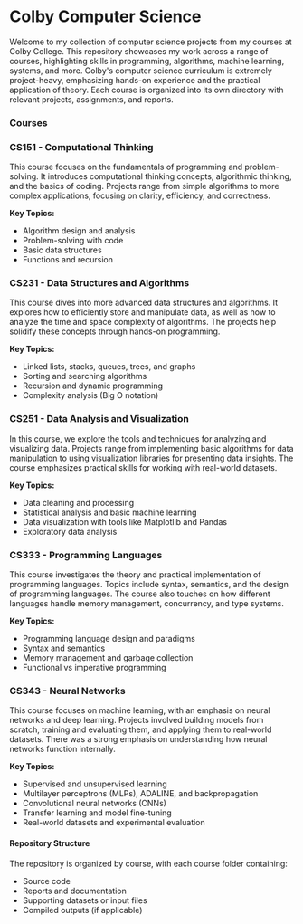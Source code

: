 # Colby Computer Science

Welcome to my collection of computer science projects from my courses at Colby College. This repository showcases my work across a range of courses, highlighting skills in programming, algorithms, machine learning, systems, and more. Colby's computer science curriculum is extremely project-heavy, emphasizing hands-on experience and the practical application of theory. Each course is organized into its own directory with relevant projects, assignments, and reports.

### Courses

### CS151 - Computational Thinking

This course focuses on the fundamentals of programming and problem-solving. It introduces computational thinking concepts, algorithmic thinking, and the basics of coding. Projects range from simple algorithms to more complex applications, focusing on clarity, efficiency, and correctness.

**Key Topics:**
- Algorithm design and analysis  
- Problem-solving with code  
- Basic data structures  
- Functions and recursion  



### CS231 - Data Structures and Algorithms

This course dives into more advanced data structures and algorithms. It explores how to efficiently store and manipulate data, as well as how to analyze the time and space complexity of algorithms. The projects help solidify these concepts through hands-on programming.

**Key Topics:**
- Linked lists, stacks, queues, trees, and graphs  
- Sorting and searching algorithms  
- Recursion and dynamic programming  
- Complexity analysis (Big O notation)  



### CS251 - Data Analysis and Visualization

In this course, we explore the tools and techniques for analyzing and visualizing data. Projects range from implementing basic algorithms for data manipulation to using visualization libraries for presenting data insights. The course emphasizes practical skills for working with real-world datasets.

**Key Topics:**
- Data cleaning and processing  
- Statistical analysis and basic machine learning  
- Data visualization with tools like Matplotlib and Pandas  
- Exploratory data analysis  



### CS333 - Programming Languages

This course investigates the theory and practical implementation of programming languages. Topics include syntax, semantics, and the design of programming languages. The course also touches on how different languages handle memory management, concurrency, and type systems.

**Key Topics:**
- Programming language design and paradigms  
- Syntax and semantics  
- Memory management and garbage collection  
- Functional vs imperative programming  



### CS343 - Neural Networks

This course focuses on machine learning, with an emphasis on neural networks and deep learning. Projects involved building models from scratch, training and evaluating them, and applying them to real-world datasets. There was a strong emphasis on understanding how neural networks function internally.

**Key Topics:**
- Supervised and unsupervised learning  
- Multilayer perceptrons (MLPs), ADALINE, and backpropagation  
- Convolutional neural networks (CNNs)  
- Transfer learning and model fine-tuning  
- Real-world datasets and experimental evaluation  



#### Repository Structure

The repository is organized by course, with each course folder containing:
- Source code  
- Reports and documentation  
- Supporting datasets or input files  
- Compiled outputs (if applicable)
